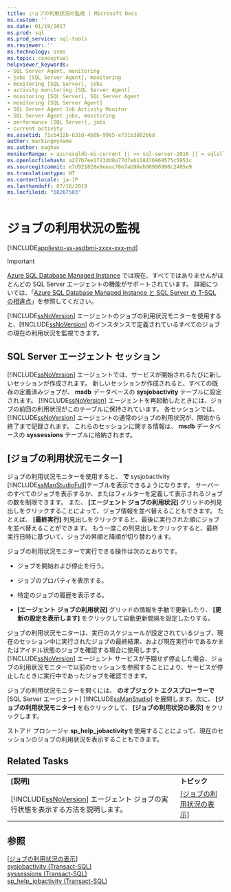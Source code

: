```yaml
---
title: ジョブの利用状況の監視 | Microsoft Docs
ms.custom: ''
ms.date: 01/19/2017
ms.prod: sql
ms.prod_service: sql-tools
ms.reviewer: ''
ms.technology: ssms
ms.topic: conceptual
helpviewer_keywords:
- SQL Server Agent, monitoring
- jobs [SQL Server Agent], monitoring
- monitoring [SQL Server], jobs
- activity monitoring [SQL Server Agent]
- monitoring [SQL Server], SQL Server Agent
- monitoring [SQL Server Agent]
- SQL Server Agent Job Activity Monitor
- SQL Server Agent jobs, monitoring
- performance [SQL Server], jobs
- current activity
ms.assetid: 71cb432b-631d-4b8b-9965-e731b3d8266d
author: markingmyname
ms.author: maghan
monikerRange: = azuresqldb-mi-current || >= sql-server-2016 || = sqlallproducts-allversions
ms.openlocfilehash: a227b7ee1723dd8a77d7eb118476969575c5951c
ms.sourcegitcommit: e7d921828e9eeac78e7ab96eb90996990c2405e9
ms.translationtype: HT
ms.contentlocale: ja-JP
ms.lasthandoff: 07/16/2019
ms.locfileid: "68267503"
---
```

# <a name="monitor-job-activity"></a>ジョブの利用状況の監視
[!INCLUDE[appliesto-ss-asdbmi-xxxx-xxx-md](../../includes/appliesto-ss-asdbmi-xxxx-xxx-md.md)]

> [!IMPORTANT]  
> [Azure SQL Database Managed Instance](https://docs.microsoft.com/azure/sql-database/sql-database-managed-instance) では現在、すべてではありませんがほとんどの SQL Server エージェントの機能がサポートされています。 詳細については、「[Azure SQL Database Managed Instance と SQL Server の T-SQL の相違点](https://docs.microsoft.com/azure/sql-database/sql-database-managed-instance-transact-sql-information#sql-server-agent)」を参照してください。

[!INCLUDE[ssNoVersion](../../includes/ssnoversion-md.md)] エージェントのジョブの利用状況モニターを使用すると、[!INCLUDE[ssNoVersion](../../includes/ssnoversion-md.md)] のインスタンスで定義されているすべてのジョブの現在の利用状況を監視できます。  
  
## <a name="sql-server-agent-sessions"></a>SQL Server エージェント セッション  
[!INCLUDE[ssNoVersion](../../includes/ssnoversion-md.md)] エージェントでは、サービスが開始されるたびに新しいセッションが作成されます。 新しいセッションが作成されると、すべての既存の定義済みジョブが、 **msdb** データベースの **sysjobactivity** テーブルに設定されます。 [!INCLUDE[ssNoVersion](../../includes/ssnoversion-md.md)] エージェントを再起動したときには、ジョブの前回の利用状況がこのテーブルに保持されています。 各セッションでは、 [!INCLUDE[ssNoVersion](../../includes/ssnoversion-md.md)] エージェントの通常のジョブの利用状況が、開始から終了まで記録されます。 これらのセッションに関する情報は、 **msdb** データベースの **syssessions** テーブルに格納されます。  
  
## <a name="job-activity-monitor"></a>[ジョブの利用状況モニター]  
ジョブの利用状況モニターを使用すると、 **で** sysjobactivity [!INCLUDE[ssManStudioFull](../../includes/ssmanstudiofull-md.md)]テーブルを表示できるようになります。 サーバーのすべてのジョブを表示するか、またはフィルターを定義して表示されるジョブの数を制限できます。 また、 **[エージェント ジョブの利用状況]** グリッドの列見出しをクリックすることによって、ジョブ情報を並べ替えることもできます。 たとえば、 **[最終実行]** 列見出しをクリックすると、最後に実行された順にジョブを並べ替えることができます。 もう一度この列見出しをクリックすると、最終実行日時に基づいて、ジョブの昇順と降順が切り替わります。  
  
ジョブの利用状況モニターで実行できる操作は次のとおりです。  
  
-   ジョブを開始および停止を行う。  
  
-   ジョブのプロパティを表示する。  
  
-   特定のジョブの履歴を表示する。  
  
-   **[エージェント ジョブの利用状況]** グリッドの情報を手動で更新したり、 **[更新の設定を表示します]** をクリックして自動更新間隔を設定したりする。  
  
ジョブの利用状況モニターは、実行のスケジュールが設定されているジョブ、現在のセッション中に実行されたジョブの最終結果、および現在実行中であるかまたはアイドル状態のジョブを確認する場合に使用します。 [!INCLUDE[ssNoVersion](../../includes/ssnoversion-md.md)] エージェント サービスが予期せず停止した場合、ジョブの利用状況モニターで以前のセッションを参照することにより、サービスが停止したときに実行中であったジョブを確認できます。  
  
ジョブの利用状況モニターを開くには、 **のオブジェクト エクスプローラーで** [SQL Server エージェント] [!INCLUDE[ssManStudio](../../includes/ssmanstudio-md.md)] を展開します。次に、 **[ジョブの利用状況モニター]** を右クリックして、 **[ジョブの利用状況の表示]** をクリックします。  
  
ストアド プロシージャ **sp_help_jobactivity**を使用することによって、現在のセッションのジョブの利用状況を表示することもできます。  
  
## <a name="related-tasks"></a>Related Tasks  
  
|||  
|-|-|  
|**[説明]**|**トピック**|  
|[!INCLUDE[ssNoVersion](../../includes/ssnoversion-md.md)] エージェント ジョブの実行状態を表示する方法を説明します。|[[ジョブの利用状況の表示]](../../ssms/agent/view-job-activity.md)|  
  
## <a name="see-also"></a>参照  
[[ジョブの利用状況の表示]](../../ssms/agent/view-job-activity.md)  
[sysjobactivity (Transact-SQL)](https://msdn.microsoft.com/fd17cac9-5d1f-4b44-b2dc-ee9346d8bf1e)  
[syssessions (Transact-SQL)](https://msdn.microsoft.com/187819b6-c7f4-4a26-b74c-0a89e96695cf)  
[sp_help_jobactivity (Transact-SQL)](https://msdn.microsoft.com/d344864f-b4d3-46b1-8933-b81dec71f511)  
  
